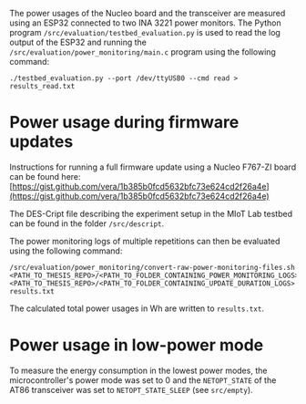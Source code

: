 The power usages of the Nucleo board and the transceiver are measured using an ESP32 connected to two INA 3221 power monitors.
The Python program `/src/evaluation/testbed_evaluation.py` is used to read the log output of the ESP32 and running the `/src/evaluation/power_monitoring/main.c` program using the following command:

```
./testbed_evaluation.py --port /dev/ttyUSB0 --cmd read > results_read.txt
```

# Power usage during firmware updates

Instructions for running a full firmware update using a Nucleo F767-ZI board can be found here: [https://gist.github.com/vera/1b385b0fcd5632bfc73e624cd2f26a4e](https://gist.github.com/vera/1b385b0fcd5632bfc73e624cd2f26a4e)

The DES-Cript file describing the experiment setup in the MIoT Lab testbed can be found in the folder `/src/descript`.

The power monitoring logs of multiple repetitions can then be evaluated using the following command:

```
/src/evaluation/power_monitoring/convert-raw-power-monitoring-files.sh <PATH_TO_THESIS_REPO>/<PATH_TO_FOLDER_CONTAINING_POWER_MONITORING_LOGS> <PATH_TO_THESIS_REPO>/<PATH_TO_FOLDER_CONTAINING_UPDATE_DURATION_LOGS> results.txt
```

The calculated total power usages in Wh are written to `results.txt`.

# Power usage in low-power mode

To measure the energy consumption in the lowest power modes, the microcontroller's power mode was set to 0 and the `NETOPT_STATE` of the AT86 transceiver was set to `NETOPT_STATE_SLEEP` (see `src/empty`).
